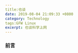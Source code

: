 ```yaml
---
title:也谈
date: 2019-08-04 21:09:33 +0800
category: Technology
tags:GFW Linux
excerpt: 也谈科学上网
---
```




### 前言

